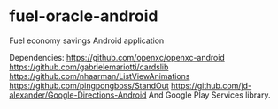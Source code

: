 fuel-oracle-android
===================

Fuel economy savings Android application


Dependencies:
https://github.com/openxc/openxc-android
https://github.com/gabrielemariotti/cardslib
https://github.com/nhaarman/ListViewAnimations
https://github.com/pingpongboss/StandOut
https://github.com/jd-alexander/Google-Directions-Android
And Google Play Services library.
